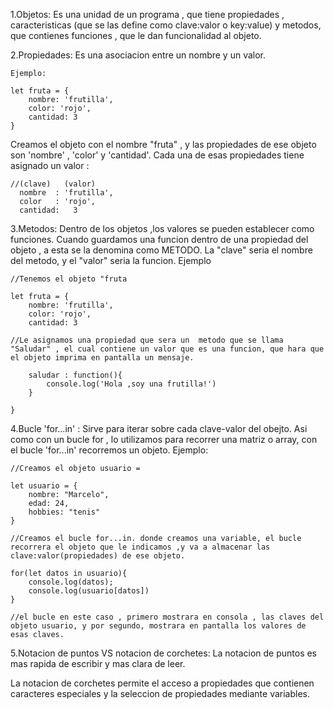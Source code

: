 


1.Objetos: Es una unidad de un programa , que tiene propiedades , caracteristicas (que se las define como clave:valor o  key:value) y metodos, que contienes funciones , que le dan funcionalidad al objeto.

2.Propiedades: Es una asociacion entre un nombre y un valor.

    Ejemplo:
    
    let fruta = {
        nombre: 'frutilla',
        color: 'rojo',
        cantidad: 3
    }

Creamos el objeto con el nombre "fruta" , y las propiedades de ese objeto son 'nombre' , 'color' y 'cantidad'. Cada una de esas propiedades tiene asignado un valor :

    //(clave)   (valor)
      nombre  : 'frutilla',
      color   : 'rojo',
      cantidad:   3

3.Metodos: Dentro de los objetos ,los valores se pueden establecer como funciones. Cuando guardamos una funcion dentro de una propiedad del objeto , a esta se la denomina como METODO.
La "clave" seria el nombre del metodo, y el "valor" seria la funcion. Ejemplo

    //Tenemos el objeto "fruta

    let fruta = {
        nombre: 'frutilla',
        color: 'rojo',
        cantidad: 3

    //Le asignamos una propiedad que sera un  metodo que se llama "Saludar" , el cual contiene un valor que es una funcion, que hara que el objeto imprima en pantalla un mensaje.

        saludar : function(){
            console.log('Hola ,soy una frutilla!')
        }

    }

4.Bucle 'for...in' : Sirve para iterar sobre cada clave-valor del obejto. Asi como con un bucle for , lo utilizamos para recorrer una matriz o array, con el bucle 'for...in' recorremos un objeto. Ejemplo:

    //Creamos el objeto usuario =

    let usuario = {
        nombre: "Marcelo",
        edad: 24,
        hobbies: "tenis"
    }

    //Creamos el bucle for...in. donde creamos una variable, el bucle recorrera el objeto que le indicamos ,y va a almacenar las clave:valor(propiedades) de ese objeto.

    for(let datos in usuario){
        console.log(datos);
        console.log(usuario[datos])
    }

    //el bucle en este caso , primero mostrara en consola , las claves del objeto usuario, y por segundo, mostrara en pantalla los valores de esas claves.

5.Notacion de puntos VS notacion de corchetes: La notacion de puntos es mas rapida de escribir y mas clara de leer.

La notacion de corchetes permite el acceso a propiedades que contienen caracteres especiales y la seleccion de propiedades mediante variables.

